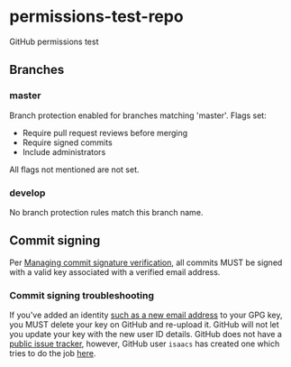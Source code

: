 # permissions-test-repo
GitHub permissions test

## Branches

### master

Branch protection enabled for branches matching 'master'. Flags set:

- Require pull request reviews before merging
- Require signed commits
- Include administrators

All flags not mentioned are not set.

### develop

No branch protection rules match this branch name.

## Commit signing

Per [Managing commit signature verification](https://help.github.com/en/github/authenticating-to-github/managing-commit-signature-verification), all commits MUST be signed with a valid key associated with a verified email address.

### Commit signing troubleshooting

If you've added an identity [such as a new email address](https://help.github.com/en/github/authenticating-to-github/associating-an-email-with-your-gpg-key) to your GPG key, you MUST delete your key on GitHub and re-upload it. GitHub will not let you update your key with the new user ID details. GitHub does not have a [public issue tracker](https://github.com/holman/ama/issues/152), however, GitHub user `isaacs` has created one which tries to do the job [here](https://github.com/isaacs/github/issues).

